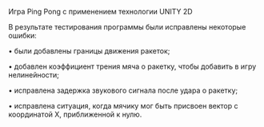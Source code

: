 Игра Ping Pong с применением технологии UNITY 2D

В результате тестирования программы были исправлены некоторые ошибки:

•	были добавлены границы движения ракеток;

•	добавлен коэффициент трения мяча о ракетку, чтобы добавить в игру нелинейности;

•	исправлена задержка звукового сигнала после удара о ракетку;

•	исправлена ситуация, когда мячику мог быть присвоен вектор с координатой X, приближенной к нулю.
